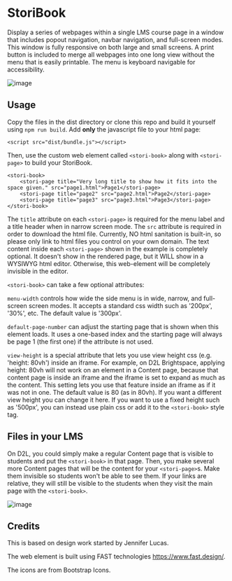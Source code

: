 # StoriBook
Display a series of webpages within a single LMS course page in a window that includes popout navigation, navbar navigation, and full-screen modes.  This window is fully responsive on both large and small screens.  A print button is included to merge all webpages into one long view without the menu that is easily printable.  The menu is keyboard navigable for accessibility.

![image](https://user-images.githubusercontent.com/7821384/220493730-cc4783d5-c266-4a5f-8bd9-0578a48a5bcf.png)

## Usage ##
Copy the files in the dist directory or clone this repo and build it yourself using `npm run build`.  Add **only** the javascript file to your html page:
```
<script src="dist/bundle.js"></script>
```
Then, use the custom web element called `<stori-book>` along with `<stori-page>` to build your StoriBook.
```
<stori-book>
    <stori-page title="Very long title to show how it fits into the space given." src="page1.html">Page1</stori-page>
    <stori-page title="page2" src="page2.html">Page2</stori-page>	
    <stori-page title="page3" src="page3.html">Page3</stori-page>
</stori-book>
```
The `title` attribute on each `<stori-page>` is required for the menu label and a title header when in narrow screen mode.  The `src` attribute is required in order to download the html file.  Currently, NO html sanitation is built-in, so please only link to html files you control on your own domain.  The text content inside each `<stori-page>` shown in the example is completely optional.  It doesn't show in the rendered page, but it WILL show in a WYSIWYG html editor.  Otherwise, this web-element will be completely invisible in the editor.  

`<stori-book>` can take a few optional attributes:  

`menu-width` controls how wide the side menu is in wide, narrow, and full-screen screen modes.  It accepts a standard css width such as '200px', '30%', etc.  The default value is '300px'. 

`default-page-number` can adjust the starting page that is shown when this element loads.  It uses a one-based index and the starting page will always be page 1 (the first one) if the attribute is not used.

`view-height` is a special attribute that lets you use view height css (e.g. 'height: 80vh') inside an iframe.  For example, on D2L Brightspace, applying height: 80vh will not work on an element in a Content page, because that content page is inside an iframe and the iframe is set to expand as much as the content.  This setting lets you use that feature inside an iframe as if it was not in one.  The default value is 80 (as in 80vh).  If you want a different view height you can change it here.  If you want to use a fixed height such as '500px', you can instead use plain css or add it to the `<stori-book>` style tag.

## Files in your LMS ##

On D2L, you could simply make a regular Content page that is visible to students and put the `<stori-book>` in that page.  Then, you make several more Content pages that will be the content for your `<stori-page>`s.  Make them invisible so students won't be able to see them.  If your links are relative, they will still be visible to the students when they visit the main page with the `<stori-book>`.

![image](https://user-images.githubusercontent.com/7821384/220493796-aab4f184-d6dc-4ceb-a307-5940d60f6f1d.png)


## Credits ##
This is based on design work started by Jennifer Lucas.

The web element is built using FAST technologies https://www.fast.design/.

The icons are from Bootstrap Icons.  

